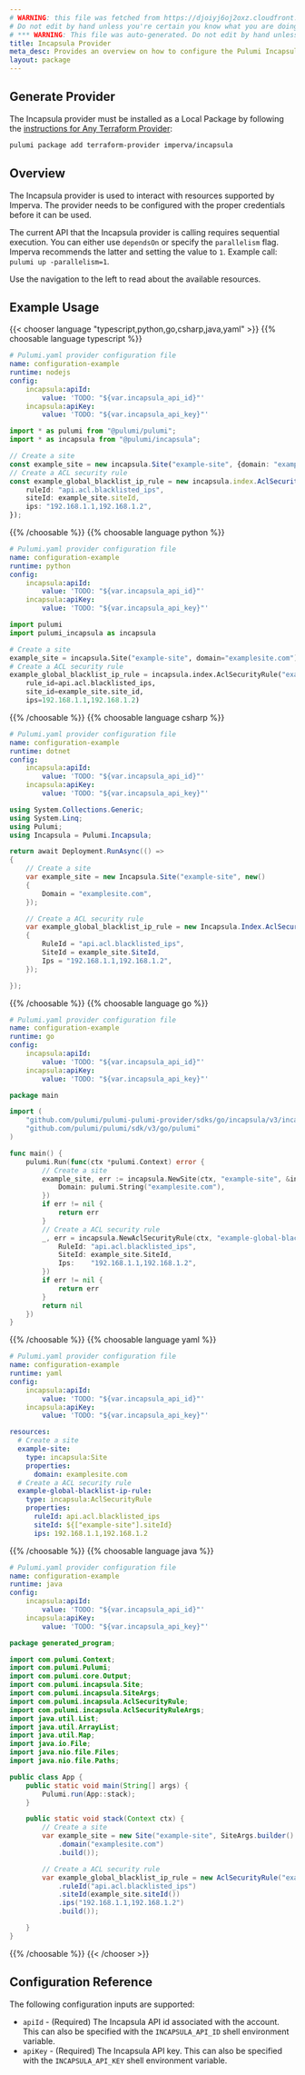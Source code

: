 ```yaml
---
# WARNING: this file was fetched from https://djoiyj6oj2oxz.cloudfront.net/docs/registry.opentofu.org/imperva/incapsula/3.34.1/index.md
# Do not edit by hand unless you're certain you know what you are doing!
# *** WARNING: This file was auto-generated. Do not edit by hand unless you're certain you know what you are doing! ***
title: Incapsula Provider
meta_desc: Provides an overview on how to configure the Pulumi Incapsula provider.
layout: package
---
```


## Generate Provider

The Incapsula provider must be installed as a Local Package by following the [instructions for Any Terraform Provider](https://www.pulumi.com/registry/packages/terraform-provider/):

```bash
pulumi package add terraform-provider imperva/incapsula
```
## Overview

The Incapsula provider is used to interact with resources supported by Imperva. The provider needs to be configured with the proper credentials before it can be used.

The current API that the Incapsula provider is calling requires sequential execution. You can either use `dependsOn` or specify the `parallelism` flag. Imperva recommends the latter and setting the value to `1`. Example call: `pulumi up -parallelism=1`.

Use the navigation to the left to read about the available resources.
## Example Usage

{{< chooser language "typescript,python,go,csharp,java,yaml" >}}
{{% choosable language typescript %}}
```yaml
# Pulumi.yaml provider configuration file
name: configuration-example
runtime: nodejs
config:
    incapsula:apiId:
        value: 'TODO: "${var.incapsula_api_id}"'
    incapsula:apiKey:
        value: 'TODO: "${var.incapsula_api_key}"'

```
```typescript
import * as pulumi from "@pulumi/pulumi";
import * as incapsula from "@pulumi/incapsula";

// Create a site
const example_site = new incapsula.Site("example-site", {domain: "examplesite.com"});
// Create a ACL security rule
const example_global_blacklist_ip_rule = new incapsula.index.AclSecurityRule("example-global-blacklist-ip-rule", {
    ruleId: "api.acl.blacklisted_ips",
    siteId: example_site.siteId,
    ips: "192.168.1.1,192.168.1.2",
});
```
{{% /choosable %}}
{{% choosable language python %}}
```yaml
# Pulumi.yaml provider configuration file
name: configuration-example
runtime: python
config:
    incapsula:apiId:
        value: 'TODO: "${var.incapsula_api_id}"'
    incapsula:apiKey:
        value: 'TODO: "${var.incapsula_api_key}"'

```
```python
import pulumi
import pulumi_incapsula as incapsula

# Create a site
example_site = incapsula.Site("example-site", domain="examplesite.com")
# Create a ACL security rule
example_global_blacklist_ip_rule = incapsula.index.AclSecurityRule("example-global-blacklist-ip-rule",
    rule_id=api.acl.blacklisted_ips,
    site_id=example_site.site_id,
    ips=192.168.1.1,192.168.1.2)
```
{{% /choosable %}}
{{% choosable language csharp %}}
```yaml
# Pulumi.yaml provider configuration file
name: configuration-example
runtime: dotnet
config:
    incapsula:apiId:
        value: 'TODO: "${var.incapsula_api_id}"'
    incapsula:apiKey:
        value: 'TODO: "${var.incapsula_api_key}"'

```
```csharp
using System.Collections.Generic;
using System.Linq;
using Pulumi;
using Incapsula = Pulumi.Incapsula;

return await Deployment.RunAsync(() =>
{
    // Create a site
    var example_site = new Incapsula.Site("example-site", new()
    {
        Domain = "examplesite.com",
    });

    // Create a ACL security rule
    var example_global_blacklist_ip_rule = new Incapsula.Index.AclSecurityRule("example-global-blacklist-ip-rule", new()
    {
        RuleId = "api.acl.blacklisted_ips",
        SiteId = example_site.SiteId,
        Ips = "192.168.1.1,192.168.1.2",
    });

});

```
{{% /choosable %}}
{{% choosable language go %}}
```yaml
# Pulumi.yaml provider configuration file
name: configuration-example
runtime: go
config:
    incapsula:apiId:
        value: 'TODO: "${var.incapsula_api_id}"'
    incapsula:apiKey:
        value: 'TODO: "${var.incapsula_api_key}"'

```
```go
package main

import (
	"github.com/pulumi/pulumi-pulumi-provider/sdks/go/incapsula/v3/incapsula"
	"github.com/pulumi/pulumi/sdk/v3/go/pulumi"
)

func main() {
	pulumi.Run(func(ctx *pulumi.Context) error {
		// Create a site
		example_site, err := incapsula.NewSite(ctx, "example-site", &incapsula.SiteArgs{
			Domain: pulumi.String("examplesite.com"),
		})
		if err != nil {
			return err
		}
		// Create a ACL security rule
		_, err = incapsula.NewAclSecurityRule(ctx, "example-global-blacklist-ip-rule", &incapsula.AclSecurityRuleArgs{
			RuleId: "api.acl.blacklisted_ips",
			SiteId: example_site.SiteId,
			Ips:    "192.168.1.1,192.168.1.2",
		})
		if err != nil {
			return err
		}
		return nil
	})
}
```
{{% /choosable %}}
{{% choosable language yaml %}}
```yaml
# Pulumi.yaml provider configuration file
name: configuration-example
runtime: yaml
config:
    incapsula:apiId:
        value: 'TODO: "${var.incapsula_api_id}"'
    incapsula:apiKey:
        value: 'TODO: "${var.incapsula_api_key}"'

```
```yaml
resources:
  # Create a site
  example-site:
    type: incapsula:Site
    properties:
      domain: examplesite.com
  # Create a ACL security rule
  example-global-blacklist-ip-rule:
    type: incapsula:AclSecurityRule
    properties:
      ruleId: api.acl.blacklisted_ips
      siteId: ${["example-site"].siteId}
      ips: 192.168.1.1,192.168.1.2
```
{{% /choosable %}}
{{% choosable language java %}}
```yaml
# Pulumi.yaml provider configuration file
name: configuration-example
runtime: java
config:
    incapsula:apiId:
        value: 'TODO: "${var.incapsula_api_id}"'
    incapsula:apiKey:
        value: 'TODO: "${var.incapsula_api_key}"'

```
```java
package generated_program;

import com.pulumi.Context;
import com.pulumi.Pulumi;
import com.pulumi.core.Output;
import com.pulumi.incapsula.Site;
import com.pulumi.incapsula.SiteArgs;
import com.pulumi.incapsula.AclSecurityRule;
import com.pulumi.incapsula.AclSecurityRuleArgs;
import java.util.List;
import java.util.ArrayList;
import java.util.Map;
import java.io.File;
import java.nio.file.Files;
import java.nio.file.Paths;

public class App {
    public static void main(String[] args) {
        Pulumi.run(App::stack);
    }

    public static void stack(Context ctx) {
        // Create a site
        var example_site = new Site("example-site", SiteArgs.builder()
            .domain("examplesite.com")
            .build());

        // Create a ACL security rule
        var example_global_blacklist_ip_rule = new AclSecurityRule("example-global-blacklist-ip-rule", AclSecurityRuleArgs.builder()
            .ruleId("api.acl.blacklisted_ips")
            .siteId(example_site.siteId())
            .ips("192.168.1.1,192.168.1.2")
            .build());

    }
}
```
{{% /choosable %}}
{{< /chooser >}}
## Configuration Reference

The following configuration inputs are supported:

* `apiId` - (Required) The Incapsula API id associated with the account. This can also be
  specified with the `INCAPSULA_API_ID` shell environment variable.
* `apiKey` - (Required) The Incapsula API key. This can also be specified with the
  `INCAPSULA_API_KEY` shell environment variable.